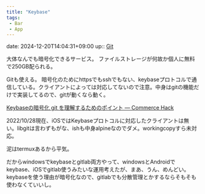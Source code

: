 ```yaml
---
title: "Keybase"
tags:
 - Bar
 - App
---
```


date: 2024-12-20T14:04:31+09:00
up:: [Git](Git.md)

大体なんでも暗号化できるサービス。
ファイルストレージが何故か個人に無料で250GB配られる。

Gitも使える。
暗号化のためにhttpsでもsshでもない、keybaseプロトコルで通信している。クライアントによっては対応してないので注意。中身はgitの機能だけで実装してるので、gitが動くなら動く。

[Keybaseの暗号化 git を理解するためのポイント — Commerce Hack](https://tech.degica.com/ja/2017/10/06/keybase-git/)

2022/10/28現在、iOSではKeybaseプロトコルに対応したクライアントは無い。libgitは言わずもがな、ishも中身alpineなのでダメ。workingcopyすら未対応。

泥はtermuxあるから平気。

だからwindowsでkeybaseとgitlab両方やって、windowsとAndroidでkeybase、iOSでgitlab使うみたいな運用考えたが、まあ、うん、めんどい。keybaseを使う理由が暗号化なので、gitlabでも分散管理とかするならそもそも使わなくていいし。


